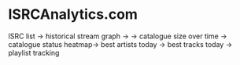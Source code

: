 # ISRCAnalytics.com
ISRC list -> historical stream graph ->  -> catalogue size over time -> catalogue status heatmap-> best artists today -> best tracks today -> playlist tracking
